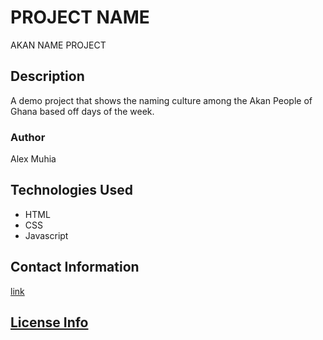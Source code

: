 # PROJECT NAME
AKAN NAME PROJECT
## Description
A demo project that shows the naming culture among the Akan People of Ghana based off days of the week.
### Author
Alex Muhia
## Technologies Used
* HTML
* CSS
* Javascript
## Contact Information

[link](https://moringaclassroom.slack.com/team/U01M4H13SMC)

## [License Info](/home/alex/Documents/moringa-school-projects/Week-II/LICENSE)
